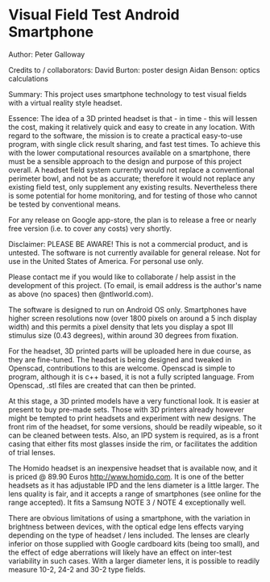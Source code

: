 # Visual Field Test Android Smartphone
Author: Peter Galloway

Credits to / collaborators:
David Burton: poster design
Aidan Benson: optics calculations

Summary: This project uses smartphone technology to test visual fields with a virtual reality style headset.

Essence: The idea of a 3D printed headset is that - in time - this will lessen the cost, making it relatively quick and easy to create in any location. With regard to the software, the mission is to create a practical easy-to-use program, with single click result sharing, and fast test times. To achieve this with the lower computational resources available on a smartphone, there must be a sensible approach to the design and purpose of this project overall. A headset field system currently would not replace a conventional perimeter bowl, and not be as accurate; therefore it would not replace any existing field test, only supplement any existing results. Nevertheless there is some potential for home monitoring, and for testing of those who cannot be tested by conventional means.

For any release on Google app-store, the plan is to release a free or nearly free version (i.e. to cover any costs) very shortly.

Disclaimer: PLEASE BE AWARE! This is not a commercial product, and is untested. The software is not currently available for general release. Not for use in the United States of America. For personal use only.

Please contact me if you would like to collaborate / help assist in the development of this project. (To email, is email address is the author's name as above (no spaces) then @ntlworld.com).

The software is designed to run on Android OS only. Smartphones have higher screen resolutions now (over 1800 pixels on around a 5 inch display width) and this permits a pixel density that lets you display a spot III stimulus size (0.43 degrees), within around 30 degrees from fixation.

For the headset, 3D printed parts will be uploaded here in due course, as they are fine-tuned. The headset is being designed and tweaked in Openscad, contributions to this are welcome. Openscad is simple to program, although it is c++ based, it is not a fully scripted language. From Openscad, .stl files are created that can then be printed.

At this stage, a 3D printed models have a very functional look. It is easier at present to buy pre-made sets. Those with 3D printers already however might be tempted to print headsets and experiment with new designs. The front rim of the headset, for some versions, should be readily wipeable, so it can be cleaned between tests. Also, an IPD system is required, as is a front casing that either fits most glasses inside the rim, or facilitates the addition of trial lenses.

The Homido headset is an inexpensive headset that is available now, and it is priced @ 89.90 Euros http://www.homido.com. It is one of the better headsets as it has adjustable IPD and the lens diameter is a little larger. The lens quality is fair, and it accepts a range of smartphones (see online for the range accepted). It fits a Samsung NOTE 3 / NOTE 4 exceptionally well. 

There are obvious limitations of using a smartphone, with the variation in brightness between devices, with the optical edge lens effects varying depending on the type of headset / lens included. The lenses are clearly inferior on those supplied with Google cardboard kits (being too small), and the effect of edge aberrations will likely have an effect on inter-test variability in such cases. With a larger diameter lens, it is possible to readily measure 10-2, 24-2 and 30-2 type fields.
